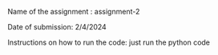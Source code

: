Name of the assignment : assignment-2

Date of submission: 2/4/2024

Instructions on how to run the code: just run the python code 
